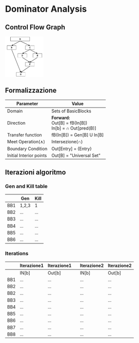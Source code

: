 # Dominator Analysis


## Control Flow Graph

<img src="../img/dominator_analysis_cfg.png" width = 25% alt="cfg"></img>

## Formalizzazione

| Parameter               | Value                                                            |
|-------------------------|------------------------------------------------------------------|
| Domain                  | Sets of BasicBlocks                                              |
| Direction               | <b>Forward:</b> <br>Out[B] = fB(In[B])<br>In[b] = ∩ Out[pred(B)] |
| Transfer function       | fB(In[B]) = Gen[B] U In[B]                                       |
| Meet Operation(∧)       | Intersezione(∩)                                                  |
| Boundary Condition      | Out[Entry] = {Entry}                                             |
| Initial Interior points | Out[B] = "Universal Set"                                         |



## Iterazioni algoritmo


### Gen and Kill table

|     | Gen   | Kill |
|-----|-------|------|
| BB1 | 1,2,3 | 1    |
| BB2 | ...   | ...  |
| BB3 | ...   | ...  |
| BB4 | ...   | ...  |
| BB5 | ...   | ...  |
| BB6 | ...   | ...  |

### Iterations

|     | Iterazione1 | Iterazione1 |     | Iterazione2 | Iterazione2 |
|-----|-------------|-------------|-----|-------------|-------------|
|     | IN[b]       | Out[b]      |     | IN[b]       | Out[b]      |
| BB1 | ...         | ...         |     | ...         | ...         |
| BB2 | ...         | ...         |     | ...         | ...         |
| BB2 | ...         | ...         |     | ...         | ...         |
| BB3 | ...         | ...         |     | ...         | ...         |
| BB4 | ...         | ...         |     | ...         | ...         |
| BB5 | ...         | ...         |     | ...         | ...         |
| BB6 | ...         | ...         |     | ...         | ...         |
| BB7 | ...         | ...         |     | ...         | ...         |
| BB8 | ...         | ...         |     | ...         | ...         |
